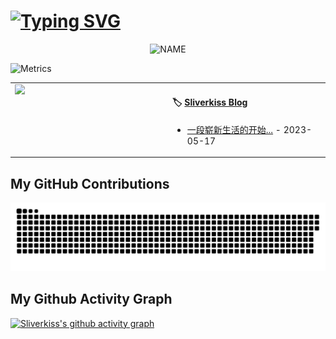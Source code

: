 <h1><a href="https://git.io/typing-svg"><img src="https://readme-typing-svg.herokuapp.com?font=Fira+Code&pause=1000&color=F6A4F7&width=435&lines=hello%2CI%E2%80%99m+sliverkiss" alt="Typing SVG" /></a></h1>

<div align="center"><img src="https://count.getloli.com/get/@NAME" alt="NAME" /></div>

![Metrics](https://metrics.lecoq.io/sliverkiss?template=classic&base=header%2C%20activity%2C%20community%2C%20repositories%2C%20metadata&base.indepth=false&base.hireable=false&base.skip=false)

<table width="800px">
<tr>
<td valign="top" width="50%">
    <div><img  height="250px" src="https://github-readme-stats.vercel.app/api/top-langs/?username=Sliverkiss&layout=compact" /> </div>
</td>

<td valign="top" width="50%">

#### 🏷️ <a href="https://sliverkiss.github.io" target="_blank">Sliverkiss Blog</a>

<!-- blog starts -->
* <a href='https://sliverkiss.github.io/2023/05/17/Hello-2023/' target='_blank' title='Hello world'>一段崭新生活的开始...</a> - 2023-05-17
<!-- blog ends -->

</td>
</tr>

</table>



## My GitHub Contributions

<div align="center"><img src="https://raw.githubusercontent.com/Achuan-2/Achuan-2/main/assets/github-contribution-grid-snake.svg" ></div>

## My Github Activity Graph

[![Sliverkiss's github activity graph](https://github-readme-activity-graph.cyclic.app/graph?username=Sliverkiss&theme=github)](https://github.com/yumuing/github-readme-activity-graph)


